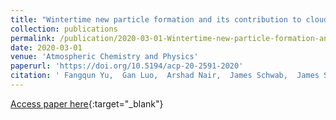 ```yaml
---
title: "Wintertime new particle formation and its contribution to cloud condensation nuclei in the Northeastern United States"
collection: publications
permalink: /publication/2020-03-01-Wintertime-new-particle-formation-and-its-contribution-to-cloud-condensation-nuclei-in-the-Northeastern-United-States
date: 2020-03-01
venue: 'Atmospheric Chemistry and Physics'
paperurl: 'https://doi.org/10.5194/acp-20-2591-2020'
citation: ' Fangqun Yu,  Gan Luo,  Arshad Nair,  James Schwab,  James Sherman,  Yanda Zhang, &quot;Wintertime new particle formation and its contribution to cloud condensation nuclei in the Northeastern United States.&quot; Atmospheric Chemistry and Physics, 2020.'
---
```

[Access paper here](https://doi.org/10.5194/acp-20-2591-2020){:target="_blank"}
